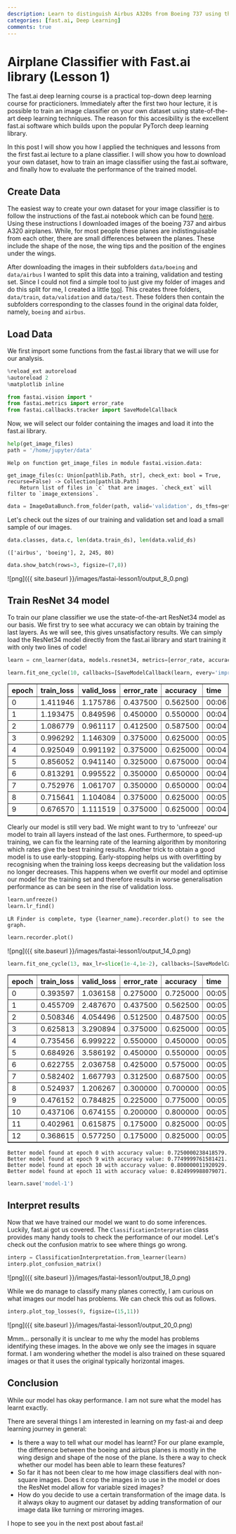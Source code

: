 ```yaml
---
description: Learn to distinguish Airbus A320s from Boeing 737 using the fast.ai software.
categories: [fast.ai, Deep Learning]
comments: true
---
```


# Airplane Classifier with Fast.ai library (Lesson 1)

The fast.ai deep learning course is a practical top-down deep learning course for practicioners. Immediately after the first two hour lecture, it is possible to train an image classifier on your own dataset using state-of-the-art deep learning techniques. The reason for this accesibility is the excellent fast.ai software which builds upon the popular PyTorch deep learning library. 

In this post I will show you how I applied the techniques and lessons from the first fast.ai lecture to a plane classifier. I will show you how to download your own dataset, how to train an image classifier using the fast.ai software, and finally how to evaluate the performance of the trained model.

## Create Data

The easiest way to create your own dataset for your image classifier is to follow the instructions of the fast.ai notebook which can be found [here](https://github.com/fastai/course-v3/blob/master/nbs/dl1/lesson2-download.ipynb). Using these instructions I downloaded images of the boeing 737 and airbus A320 airplanes. While, for most people these planes are indistinguisable from each other, there are small differences between the planes. These include the shape of the nose, the wing tips and the position of the engines under the wings.

After downloading the images in their subfolders `data/boeing` and `data/airbus` I wanted to split this data into a training, validation and testing set. Since I could not find a simple tool to just give my folder of images and do this split for me, I created a little [tool](https://github.com/markkvdb/data-splitter). This creates three folders, `data/train`, `data/validation` and `data/test`. These folders then contain the subfolders corresponding to the classes found in the original data folder, namely, `boeing` and `airbus`.

## Load Data

We first import some functions from the fast.ai library that we will use for our analysis.


```python
%reload_ext autoreload
%autoreload 2
%matplotlib inline
```


```python
from fastai.vision import *
from fastai.metrics import error_rate
from fastai.callbacks.tracker import SaveModelCallback
```

Now, we will select our folder containing the images and load it into the fast.ai library.


```python
help(get_image_files)
path = '/home/jupyter/data'
```

    Help on function get_image_files in module fastai.vision.data:
    
    get_image_files(c: Union[pathlib.Path, str], check_ext: bool = True, recurse=False) -> Collection[pathlib.Path]
        Return list of files in `c` that are images. `check_ext` will filter to `image_extensions`.
    



```python
data = ImageDataBunch.from_folder(path, valid='validation', ds_tfms=get_transforms(), size=224).normalize(imagenet_stats)
```

Let's check out the sizes of our training and validation set and load a small sample of our images.


```python
data.classes, data.c, len(data.train_ds), len(data.valid_ds)
```




    (['airbus', 'boeing'], 2, 245, 80)




```python
data.show_batch(rows=3, figsize=(7,8))
```


![png]({{ site.baseurl }}/images/fastai-lesson1/output_8_0.png)


## Train ResNet 34 model

To train our plane classifier we use the state-of-the-art ResNet34 model as our basis. We first try to see what accuracy we can obtain by training the last layers. As we will see, this gives unsatisfactory results. We can simply load the ResNet34 model directly from the fast.ai library and start training it with only two lines of code!


```python
learn = cnn_learner(data, models.resnet34, metrics=[error_rate, accuracy])
```


```python
learn.fit_one_cycle(10, callbacks=[SaveModelCallback(learn, every='improvement', monitor='accuracy', name='model')])
```


<table border="1" class="dataframe">
  <thead>
    <tr style="text-align: left;">
      <th>epoch</th>
      <th>train_loss</th>
      <th>valid_loss</th>
      <th>error_rate</th>
      <th>accuracy</th>
      <th>time</th>
    </tr>
  </thead>
  <tbody>
    <tr>
      <td>0</td>
      <td>1.411946</td>
      <td>1.175786</td>
      <td>0.437500</td>
      <td>0.562500</td>
      <td>00:06</td>
    </tr>
    <tr>
      <td>1</td>
      <td>1.193475</td>
      <td>0.849596</td>
      <td>0.450000</td>
      <td>0.550000</td>
      <td>00:04</td>
    </tr>
    <tr>
      <td>2</td>
      <td>1.086779</td>
      <td>0.961117</td>
      <td>0.412500</td>
      <td>0.587500</td>
      <td>00:04</td>
    </tr>
    <tr>
      <td>3</td>
      <td>0.996292</td>
      <td>1.146309</td>
      <td>0.375000</td>
      <td>0.625000</td>
      <td>00:05</td>
    </tr>
    <tr>
      <td>4</td>
      <td>0.925049</td>
      <td>0.991192</td>
      <td>0.375000</td>
      <td>0.625000</td>
      <td>00:04</td>
    </tr>
    <tr>
      <td>5</td>
      <td>0.856052</td>
      <td>0.941140</td>
      <td>0.325000</td>
      <td>0.675000</td>
      <td>00:04</td>
    </tr>
    <tr>
      <td>6</td>
      <td>0.813291</td>
      <td>0.995522</td>
      <td>0.350000</td>
      <td>0.650000</td>
      <td>00:04</td>
    </tr>
    <tr>
      <td>7</td>
      <td>0.752976</td>
      <td>1.061707</td>
      <td>0.350000</td>
      <td>0.650000</td>
      <td>00:04</td>
    </tr>
    <tr>
      <td>8</td>
      <td>0.715641</td>
      <td>1.104084</td>
      <td>0.375000</td>
      <td>0.625000</td>
      <td>00:05</td>
    </tr>
    <tr>
      <td>9</td>
      <td>0.676570</td>
      <td>1.111519</td>
      <td>0.375000</td>
      <td>0.625000</td>
      <td>00:04</td>
    </tr>
  </tbody>
</table>


Clearly our model is still very bad. We might want to try to 'unfreeze' our model to train all layers instead of the last ones. Furthermore, to speed-up training, we can fix the learning rate of the learning algorithm by monitoring which rates give the best training results. Another trick to obtain a good model is to use early-stopping. Early-stopping helps us with overfitting by recognising when the training loss keeps decreasing but the validation loss no longer decreases. This happens when we overfit our model and optimise our model for the training set and therefore results in worse generalisation performance as can be seen in the rise of validation loss.


```python
learn.unfreeze()
learn.lr_find()
```





    LR Finder is complete, type {learner_name}.recorder.plot() to see the graph.



```python
learn.recorder.plot()
```


![png]({{ site.baseurl }}/images/fastai-lesson1/output_14_0.png)



```python
learn.fit_one_cycle(13, max_lr=slice(1e-4,1e-2), callbacks=[SaveModelCallback(learn, every='improvement', monitor='accuracy', name='model')])
```


<table border="1" class="dataframe">
  <thead>
    <tr style="text-align: left;">
      <th>epoch</th>
      <th>train_loss</th>
      <th>valid_loss</th>
      <th>error_rate</th>
      <th>accuracy</th>
      <th>time</th>
    </tr>
  </thead>
  <tbody>
    <tr>
      <td>0</td>
      <td>0.393597</td>
      <td>1.036158</td>
      <td>0.275000</td>
      <td>0.725000</td>
      <td>00:05</td>
    </tr>
    <tr>
      <td>1</td>
      <td>0.455709</td>
      <td>2.487670</td>
      <td>0.437500</td>
      <td>0.562500</td>
      <td>00:05</td>
    </tr>
    <tr>
      <td>2</td>
      <td>0.508346</td>
      <td>4.054496</td>
      <td>0.512500</td>
      <td>0.487500</td>
      <td>00:05</td>
    </tr>
    <tr>
      <td>3</td>
      <td>0.625813</td>
      <td>3.290894</td>
      <td>0.375000</td>
      <td>0.625000</td>
      <td>00:05</td>
    </tr>
    <tr>
      <td>4</td>
      <td>0.735456</td>
      <td>6.999222</td>
      <td>0.550000</td>
      <td>0.450000</td>
      <td>00:05</td>
    </tr>
    <tr>
      <td>5</td>
      <td>0.684926</td>
      <td>3.586192</td>
      <td>0.450000</td>
      <td>0.550000</td>
      <td>00:05</td>
    </tr>
    <tr>
      <td>6</td>
      <td>0.622755</td>
      <td>2.036758</td>
      <td>0.425000</td>
      <td>0.575000</td>
      <td>00:05</td>
    </tr>
    <tr>
      <td>7</td>
      <td>0.582402</td>
      <td>1.667793</td>
      <td>0.312500</td>
      <td>0.687500</td>
      <td>00:05</td>
    </tr>
    <tr>
      <td>8</td>
      <td>0.524937</td>
      <td>1.206267</td>
      <td>0.300000</td>
      <td>0.700000</td>
      <td>00:05</td>
    </tr>
    <tr>
      <td>9</td>
      <td>0.476152</td>
      <td>0.784825</td>
      <td>0.225000</td>
      <td>0.775000</td>
      <td>00:05</td>
    </tr>
    <tr>
      <td>10</td>
      <td>0.437106</td>
      <td>0.674155</td>
      <td>0.200000</td>
      <td>0.800000</td>
      <td>00:05</td>
    </tr>
    <tr>
      <td>11</td>
      <td>0.402961</td>
      <td>0.615875</td>
      <td>0.175000</td>
      <td>0.825000</td>
      <td>00:05</td>
    </tr>
    <tr>
      <td>12</td>
      <td>0.368615</td>
      <td>0.577250</td>
      <td>0.175000</td>
      <td>0.825000</td>
      <td>00:05</td>
    </tr>
  </tbody>
</table>


    Better model found at epoch 0 with accuracy value: 0.7250000238418579.
    Better model found at epoch 9 with accuracy value: 0.7749999761581421.
    Better model found at epoch 10 with accuracy value: 0.800000011920929.
    Better model found at epoch 11 with accuracy value: 0.824999988079071.



```python
learn.save('model-1')
```

## Interpret results

Now that we have trained our model we want to do some inferences. Luckily, fast.ai got us covered. The `ClassificationInterpration` class provides many handy tools to check the performance of our model. Let's check out the confusion matrix to see where things go wrong.


```python
interp = ClassificationInterpretation.from_learner(learn)
interp.plot_confusion_matrix()
```


![png]({{ site.baseurl }}/images/fastai-lesson1/output_18_0.png)


While we do manage to classify many planes correctly, I am curious on what images our model has problems. We can check this out as follows.


```python
interp.plot_top_losses(9, figsize=(15,11))
```


![png]({{ site.baseurl }}/images/fastai-lesson1/output_20_0.png)


Mmm... personally it is unclear to me why the model has problems identifying these images. In the above we only see the images in square format. I am wondering whether the model is also trained on these squared images or that it uses the original typically horizontal images.

## Conclusion

While our model has okay performance. I am not sure what the model has learnt exactly. 

There are several things I am interested in learning on my fast-ai and deep learning journey in general:
 - Is there a way to tell what our model has learnt? For our plane example, the difference between the boeing and airbus planes is mostly in the wing design and shape of the nose of the plane. Is there a way to check whether our model has been able to learn these features?
 - So far it has not been clear to me how image classifiers deal with non-square images. Does it crop the images in to use in the model or does the ResNet model allow for variable sized images?
 - How do you decide to use a certain transformation of the image data. Is it always okay to augment our dataset by adding transformation of our image data like turning or mirroring images.

I hope to see you in the next post about fast.ai!

